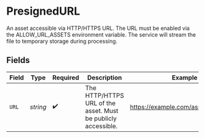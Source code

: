 # PresignedURL

An asset accessible via HTTP/HTTPS URL. The URL must be enabled via the ALLOW_URL_ASSETS environment variable. The service will stream the file to temporary storage during processing.


## Fields

| Field                                                         | Type                                                          | Required                                                      | Description                                                   | Example                                                       |
| ------------------------------------------------------------- | ------------------------------------------------------------- | ------------------------------------------------------------- | ------------------------------------------------------------- | ------------------------------------------------------------- |
| `URL`                                                         | *string*                                                      | :heavy_check_mark:                                            | The HTTP/HTTPS URL of the asset. Must be publicly accessible. | https://example.com/assets/photo.jpg                          |